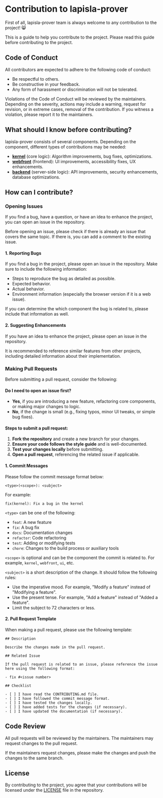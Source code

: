 # Contribution to lapisla-prover

First of all, lapisla-prover team is always welcome to any contribution to the project! 😸

This is a guide to help you contribute to the project.
Please read this guide before contributing to the project.

## Code of Conduct

All contributors are expected to adhere to the following code of conduct:

- Be respectful to others.
- Be constructive in your feedback.
- Any form of harassment or discrimination will not be tolerated.

Violations of the Code of Conduct will be reviewed by the maintainers. Depending on the severity, actions may include a warning, request for revision, or in extreme cases, removal of the contribution. If you witness a violation, please report it to the maintainers.

## What should I know before contributing?

lapisla-prover consists of several components. Depending on the component, different types of contributions may be needed:

- **[kernel](packages/kernel)** (core logic): Algorithm improvements, bug fixes, optimizations.
- **[webfront](apps/web)** (frontend): UI improvements, accessibility fixes, UX enhancements.
- **[backend](apps/backend)** (server-side logic): API improvements, security enhancements, database optimizations.

## How can I contribute?

### Opening Issues

If you find a bug, have a question, or have an idea to enhance the project, you can open an issue in the repository.

Before opening an issue, please check if there is already an issue that covers the same topic. If there is, you can add a comment to the existing issue.

#### 1. Reporting Bugs

If you find a bug in the project, please open an issue in the repository. Make sure to include the following information:

- Steps to reproduce the bug as detailed as possible.
- Expected behavior.
- Actual behavior.
- Environment information (especially the browser version if it is a web issue).

If you can determine the which component the bug is related to, please include that information as well.

#### 2. Suggesting Enhancements

If you have an idea to enhance the project, please open an issue in the repository.

It is recommended to reference similar features from other projects, including detailed information about their implementation.

### Making Pull Requests

Before submitting a pull request, consider the following:

#### Do I need to open an issue first?

- **Yes**, if you are introducing a new feature, refactoring core components, or making major changes to logic.
- **No**, if the change is small (e.g., fixing typos, minor UI tweaks, or simple bug fixes).

#### Steps to submit a pull request:

1. **Fork the repository** and create a new branch for your changes.
2. **Ensure your code follows the style guide** and is well-documented.
3. **Test your changes locally** before submitting.
4. **Open a pull request**, referencing the related issue if applicable.

#### 1. Commit Messages

Please follow the commit message format below:

```
<type>(<scope>): <subject>
```

For example:

```
fix(kernel): Fix a bug in the kernel
```

`<type>` can be one of the following:

- `feat`: A new feature
- `fix`: A bug fix
- `docs`: Documentation changes
- `refactor`: Code refactoring
- `test`: Adding or modifying tests
- `chore`: Changes to the build process or auxiliary tools

`<scope>` is optional and can be the component the commit is related to.
For example, `kernel`, `webfront`, `ui`, etc.

`<subject>` is a short description of the change.
It should follow the following rules:

- Use the imperative mood. For example, "Modify a feature" instead of "Modifying a feature".
- Use the present tense. For example, "Add a feature" instead of "Added a feature".
- Limit the subject to 72 characters or less.

#### 2. Pull Request Template

When making a pull request, please use the following template:

```
## Description

Describe the changes made in the pull request.

## Related Issue

If the pull request is related to an issue, please reference the issue here using the following format:

- fix #<issue number>

## Checklist

- [ ] I have read the CONTRIBUTING.md file.
- [ ] I have followed the commit message format.
- [ ] I have tested the changes locally.
- [ ] I have added tests for the changes (if necessary).
- [ ] I have updated the documentation (if necessary).
```

## Code Review

All pull requests will be reviewed by the maintainers. The maintainers may request changes to the pull request.

If the maintainers request changes, please make the changes and push the changes to the same branch.

## License

By contributing to the project, you agree that your contributions will be licensed under the [LICENSE](LICENSE) file in the repository.
